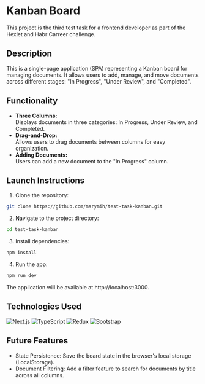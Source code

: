 # Kanban Board

This project is the third test task for a frontend developer as part of the Hexlet and Habr Carreer challenge.

## Description

This is a single-page application (SPA) representing a Kanban board for managing documents. It allows users to add, manage, and move documents across different stages: "In Progress", "Under Review", and "Completed".

## Functionality

- **Three Columns:**  
  Displays documents in three categories: In Progress, Under Review, and Completed.
- **Drag-and-Drop:**  
  Allows users to drag documents between columns for easy organization.
- **Adding Documents:**  
  Users can add a new document to the "In Progress" column.

## Launch Instructions
1. Clone the repository:
  ```sh
  git clone https://github.com/marymih/test-task-kanban.git
  ```

2. Navigate to the project directory:
  ```sh
  cd test-task-kanban
  ```

3. Install dependencies:
  ```sh
  npm install
  ```
4. Run the app:
  ```sh
  npm run dev
  ```
  The application will be available at http://localhost:3000.

## Technologies Used
![Next.js](https://img.shields.io/badge/Next.js-000000?style=for-the-badge&logo=next.js&logoColor=white)
![TypeScript](https://img.shields.io/badge/TypeScript-007ACC?style=for-the-badge&logo=typescript&logoColor=white)
![Redux](https://img.shields.io/badge/Redux-764ABC?style=for-the-badge&logo=redux&logoColor=white)
![Bootstrap](https://img.shields.io/badge/Bootstrap-7952B3?style=for-the-badge&logo=bootstrap&logoColor=white)

## Future Features
- State Persistence: Save the board state in the browser's local storage (LocalStorage).
- Document Filtering: Add a filter feature to search for documents by title across all columns.
